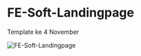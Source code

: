 # FE-Soft-Landingpage
Template ke 4 November

![FE-Soft-Landingpage](https://user-images.githubusercontent.com/57338547/99021581-8a8f4f00-2593-11eb-9080-7bf9ba1ae563.jpg)
